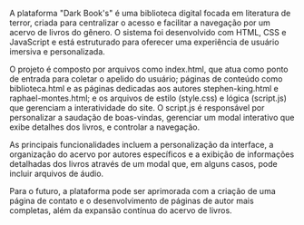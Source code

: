 A plataforma "Dark Book's" é uma biblioteca digital focada em literatura de terror, criada para centralizar o acesso e facilitar a navegação por um acervo de livros do gênero. O sistema foi desenvolvido com HTML, CSS e JavaScript e está estruturado para oferecer uma experiência de usuário imersiva e personalizada.

O projeto é composto por arquivos como index.html, que atua como ponto de entrada para coletar o apelido do usuário; páginas de conteúdo como biblioteca.html e as páginas dedicadas aos autores stephen-king.html e raphael-montes.html; e os arquivos de estilo (style.css) e lógica (script.js) que gerenciam a interatividade do site. O script.js é responsável por personalizar a saudação de boas-vindas, gerenciar um modal interativo que exibe detalhes dos livros, e controlar a navegação.

As principais funcionalidades incluem a personalização da interface, a organização do acervo por autores específicos e a exibição de informações detalhadas dos livros através de um modal que, em alguns casos, pode incluir arquivos de áudio.

Para o futuro, a plataforma pode ser aprimorada com a criação de uma página de contato e o desenvolvimento de páginas de autor mais completas, além da expansão contínua do acervo de livros.